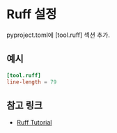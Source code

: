 # Ruff 설정

pyproject.toml에 [tool.ruff] 섹션 추가.

## 예시
```toml
[tool.ruff]
line-length = 79
```

## 참고 링크
- [Ruff Tutorial](https://docs.astral.sh/ruff/tutorial/)
